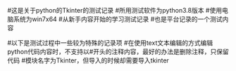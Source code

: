#这是关于python的Tkinter的测试记录
#所用测试软件为python3.8版本
#使用电脑系统为win7x64
#从新手内容开始的学习测试记录
#也是平台记录的一个测试内容

#以下是测试过程中一些较为特殊的记录项
#在使用text文本编辑的方式编辑python代码内容时，不支持以#开头的注释内容，最好的办法是删除注释，只保留代码
#模块名字为Tkinter，但导入的时候却需要导入tkinter
